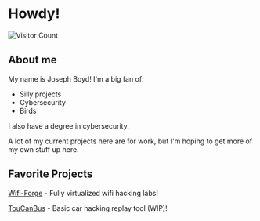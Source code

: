 # Howdy!

![Visitor Count](https://profile-counter.glitch.me/JsphByd/count.svg)


## About me
My name is Joseph Boyd! I'm a big fan of:
 - Silly projects
 - Cybersecurity
 - Birds
   
I also have a degree in cybersecurity.

A lot of my current projects here are for work, but I'm hoping to get more of my own stuff up here.

## Favorite Projects
[Wifi-Forge](https://github.com/her3ticAVI/Wifi-Forge) - Fully virtualized wifi hacking labs!

[TouCanBus](https://github.com/JsphByd/TOUCANbus) - Basic car hacking replay tool (WIP)!


